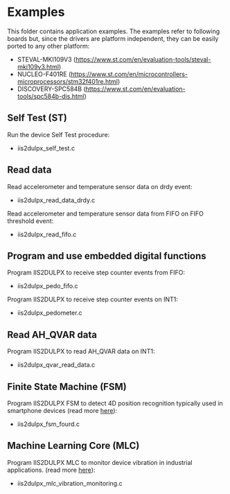 # Examples

This folder contains application examples. The examples refer to following boards but, since the drivers are platform independent, they can be easily ported to any other platform: 

- STEVAL-MKI109V3 (https://www.st.com/en/evaluation-tools/steval-mki109v3.html)
- NUCLEO-F401RE (https://www.st.com/en/microcontrollers-microprocessors/stm32f401re.html)
- DISCOVERY-SPC584B (https://www.st.com/en/evaluation-tools/spc584b-dis.html)

## Self Test (ST)

Run the device Self Test procedure:

  - iis2dulpx_self_test.c

## Read data

Read accelerometer and temperature sensor data on drdy event:

  - iis2dulpx_read_data_drdy.c

Read accelerometer and temperature sensor data from FIFO on FIFO threshold event:

  - iis2dulpx_read_fifo.c

## Program and use embedded digital functions

Program IIS2DULPX to receive step counter events from FIFO:

  - iis2dulpx_pedo_fifo.c

Program IIS2DULPX to receive step counter events on INT1:

  - iis2dulpx_pedometer.c

## Read AH_QVAR data

Program IIS2DULPX to read AH_QVAR data on INT1:

  - iis2dulpx_qvar_read_data.c

## Finite State Machine (FSM)

Program IIS2DULPX FSM to detect 4D position recognition typically used in smartphone devices (read more [here](https://github.com/STMicroelectronics/st-mems-finite-state-machine/blob/main/examples/fourd_orientation_detection/iis2dulpx/README.md)):

  - iis2dulpx_fsm_fourd.c

## Machine Learning Core (MLC)

Program IIS2DULPX MLC to monitor device vibration in industrial applications. (read more [here](https://github.com/STMicroelectronics/st-mems-machine-learning-core/blob/main/examples/vibration_monitoring/iis2dulpx/README.md)):

  - iis2dulpx_mlc_vibration_monitoring.c

